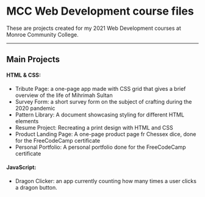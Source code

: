 # MCC Web Development course files
 These are projects created for my 2021 Web Development courses at Monroe Community College.
 
 ---
 
 ## Main Projects

 #### HTML & CSS:
  - Tribute Page: a one-page app made with CSS grid that gives a brief overview of the life of Mihrimah Sultan
  - Survey Form: a short survey form on the subject of crafting during the 2020 pandemic
  - Pattern Library: A document showcasing styling for different HTML elements
  - Resume Project: Recreating a print design with HTML and CSS
  - Product Landing Page: A one-page product page fr Chessex dice, done for the FreeCodeCamp certificate
  - Personal Portfolio: A personal portfolio done for the FreeCodeCamp certificate
 
 #### JavaScript:
  - Dragon Clicker: an app currently counting how many times a user clicks a dragon button.